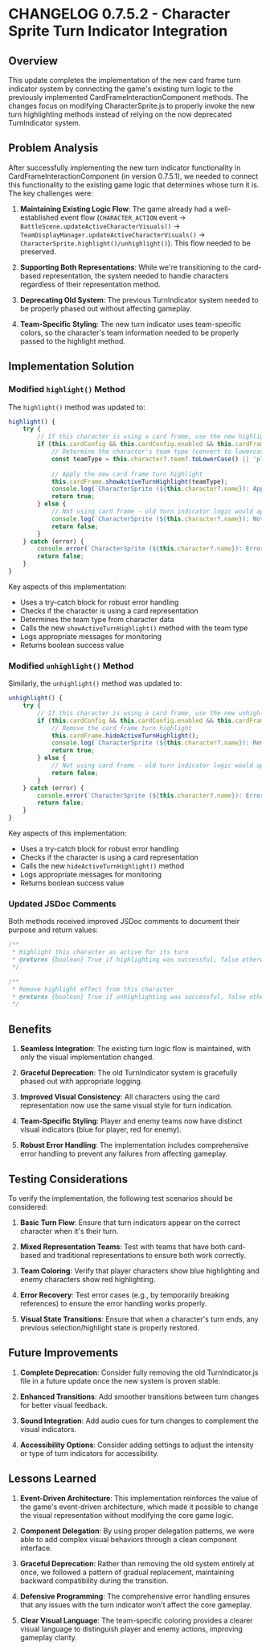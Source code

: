 # CHANGELOG 0.7.5.2 - Character Sprite Turn Indicator Integration

## Overview
This update completes the implementation of the new card frame turn indicator system by connecting the game's existing turn logic to the previously implemented CardFrameInteractionComponent methods. The changes focus on modifying CharacterSprite.js to properly invoke the new turn highlighting methods instead of relying on the now deprecated TurnIndicator system.

## Problem Analysis
After successfully implementing the new turn indicator functionality in CardFrameInteractionComponent (in version 0.7.5.1), we needed to connect this functionality to the existing game logic that determines whose turn it is. The key challenges were:

1. **Maintaining Existing Logic Flow**: The game already had a well-established event flow (`CHARACTER_ACTION` event → `BattleScene.updateActiveCharacterVisuals()` → `TeamDisplayManager.updateActiveCharacterVisuals()` → `CharacterSprite.highlight()/unhighlight()`). This flow needed to be preserved.

2. **Supporting Both Representations**: While we're transitioning to the card-based representation, the system needed to handle characters regardless of their representation method.

3. **Deprecating Old System**: The previous TurnIndicator system needed to be properly phased out without affecting gameplay.

4. **Team-Specific Styling**: The new turn indicator uses team-specific colors, so the character's team information needed to be properly passed to the highlight method.

## Implementation Solution

### Modified `highlight()` Method
The `highlight()` method was updated to:

```javascript
highlight() {
    try {
        // If this character is using a card frame, use the new highlight method
        if (this.cardConfig && this.cardConfig.enabled && this.cardFrame) {
            // Determine the character's team type (convert to lowercase to match expected parameter)
            const teamType = this.character?.team?.toLowerCase() || 'player';
            
            // Apply the new card frame turn highlight
            this.cardFrame.showActiveTurnHighlight(teamType);
            console.log(`CharacterSprite (${this.character?.name}): Applied card frame turn highlight for team ${teamType}.`);
            return true;
        } else {
            // Not using card frame - old turn indicator logic would apply, but is now deprecated
            console.log(`CharacterSprite (${this.character?.name}): Not a card frame. Old turn indicator logic would apply (now deprecated and removed).`);
            return false;
        }
    } catch (error) {
        console.error(`CharacterSprite (${this.character?.name}): Error in highlight method:`, error);
        return false;
    }
}
```

Key aspects of this implementation:
- Uses a try-catch block for robust error handling
- Checks if the character is using a card representation
- Determines the team type from character data
- Calls the new `showActiveTurnHighlight()` method with the team type
- Logs appropriate messages for monitoring
- Returns boolean success value

### Modified `unhighlight()` Method
Similarly, the `unhighlight()` method was updated to:

```javascript
unhighlight() {
    try {
        // If this character is using a card frame, use the new unhighlight method
        if (this.cardConfig && this.cardConfig.enabled && this.cardFrame) {
            // Remove the card frame turn highlight
            this.cardFrame.hideActiveTurnHighlight();
            console.log(`CharacterSprite (${this.character?.name}): Removed card frame turn highlight.`);
            return true;
        } else {
            // Not using card frame - old turn indicator logic would apply, but is now deprecated
            return false;
        }
    } catch (error) {
        console.error(`CharacterSprite (${this.character?.name}): Error in unhighlight method:`, error);
        return false;
    }
}
```

Key aspects of this implementation:
- Uses a try-catch block for robust error handling
- Checks if the character is using a card representation
- Calls the new `hideActiveTurnHighlight()` method
- Logs appropriate messages for monitoring
- Returns boolean success value

### Updated JSDoc Comments
Both methods received improved JSDoc comments to document their purpose and return values:

```javascript
/**
 * Highlight this character as active for its turn
 * @returns {boolean} True if highlighting was successful, false otherwise
 */

/**
 * Remove highlight effect from this character
 * @returns {boolean} True if unhighlighting was successful, false otherwise
 */
```

## Benefits

1. **Seamless Integration**: The existing turn logic flow is maintained, with only the visual implementation changed.

2. **Graceful Deprecation**: The old TurnIndicator system is gracefully phased out with appropriate logging.

3. **Improved Visual Consistency**: All characters using the card representation now use the same visual style for turn indication.

4. **Team-Specific Styling**: Player and enemy teams now have distinct visual indicators (blue for player, red for enemy).

5. **Robust Error Handling**: The implementation includes comprehensive error handling to prevent any failures from affecting gameplay.

## Testing Considerations

To verify the implementation, the following test scenarios should be considered:

1. **Basic Turn Flow**: Ensure that turn indicators appear on the correct character when it's their turn.

2. **Mixed Representation Teams**: Test with teams that have both card-based and traditional representations to ensure both work correctly.

3. **Team Coloring**: Verify that player characters show blue highlighting and enemy characters show red highlighting.

4. **Error Recovery**: Test error cases (e.g., by temporarily breaking references) to ensure the error handling works properly.

5. **Visual State Transitions**: Ensure that when a character's turn ends, any previous selection/highlight state is properly restored.

## Future Improvements

1. **Complete Deprecation**: Consider fully removing the old TurnIndicator.js file in a future update once the new system is proven stable.

2. **Enhanced Transitions**: Add smoother transitions between turn changes for better visual feedback.

3. **Sound Integration**: Add audio cues for turn changes to complement the visual indicators.

4. **Accessibility Options**: Consider adding settings to adjust the intensity or type of turn indicators for accessibility.

## Lessons Learned

1. **Event-Driven Architecture**: This implementation reinforces the value of the game's event-driven architecture, which made it possible to change the visual representation without modifying the core game logic.

2. **Component Delegation**: By using proper delegation patterns, we were able to add complex visual behaviors through a clean component interface.

3. **Graceful Deprecation**: Rather than removing the old system entirely at once, we followed a pattern of gradual replacement, maintaining backward compatibility during the transition.

4. **Defensive Programming**: The comprehensive error handling ensures that any issues with the turn indicator won't affect the core gameplay.

5. **Clear Visual Language**: The team-specific coloring provides a clearer visual language to distinguish player and enemy actions, improving gameplay clarity.
